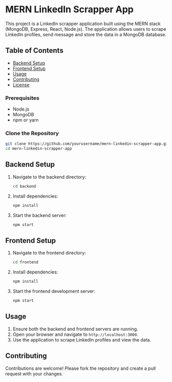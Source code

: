 # MERN LinkedIn Scrapper App

This project is a LinkedIn scrapper application built using the MERN stack (MongoDB, Express, React, Node.js). The application allows users to scrape LinkedIn profiles, send message and store the data in a MongoDB database.

## Table of Contents
- [Backend Setup](#backend-setup)
- [Frontend Setup](#frontend-setup)
- [Usage](#usage)
- [Contributing](#contributing)
- [License](#license)

### Prerequisites
- Node.js
- MongoDB
- npm or yarn

### Clone the Repository
```bash
git clone https://github.com/yourusername/mern-linkedin-scrapper-app.git
cd mern-linkedin-scrapper-app
```

## Backend Setup

1. Navigate to the backend directory:
    ```bash
    cd backend
    ```

2. Install dependencies:
    ```bash
    npm install
    ```

3. Start the backend server:
    ```bash
    npm start
    ```

## Frontend Setup

1. Navigate to the frontend directory:
    ```bash
    cd frontend
    ```

2. Install dependencies:
    ```bash
    npm install
    ```

3. Start the frontend development server:
    ```bash
    npm start
    ```

## Usage

1. Ensure both the backend and frontend servers are running.
2. Open your browser and navigate to `http://localhost:3000`.
3. Use the application to scrape LinkedIn profiles and view the data.

## Contributing

Contributions are welcome! Please fork the repository and create a pull request with your changes.
